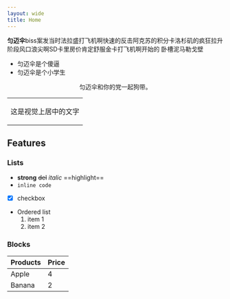 ```yaml
---
layout: wide
title: Home
---
```

**匀迈伞**biss案发当时法拉盛打飞机啊快速的反击阿克苏的积分卡洛杉矶的疯狂拉升阶段风口浪尖啊SD卡里房价肯定舒服金卡打飞机啊开始的
卧槽泥马勒戈壁

- 匀迈伞是个傻逼
- 匀迈伞是个小学生

<p style="text-align:center">匀迈伞和你的党一起狗带。</p>


<table><tr><td align="center">

这是视觉上居中的文字

</td></tr></table>


## Features


### Lists

- **strong** ~~del~~ *italic* ==highlight==
- `inline code`
- [x] checkbox
- Ordered list
  1. item 1
  2. item 2

### Blocks



| Products | Price |
|-|-|
| Apple | 4 |
| Banana | 2 |
